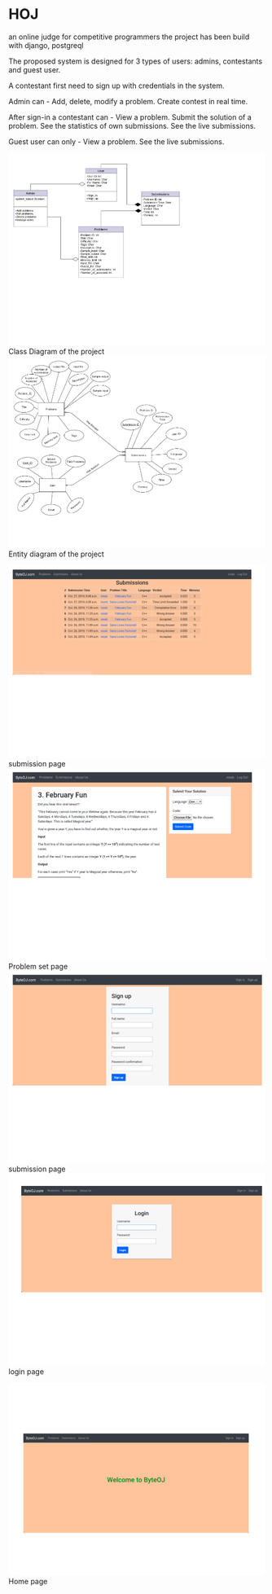 # HOJ
an online judge for competitive programmers
the project has been build with django, postgreql 


The proposed system is designed for 3 types of users:
admins, 
contestants and 
guest user. 

A contestant first need to sign up with credentials in the system.

Admin can -
        Add, delete, modify a problem.
        Create contest in real time.

After sign-in a contestant can -
                    View a problem.
                    Submit the solution of a problem.
                    See the statistics of own submissions.
                    See the live submissions.

Guest user can only -
          View a problem.
          See the live submissions.


![](class_diagram_of_OnlineJudge.png)
Class Diagram of the project
![](entity_diagram_of_OnlineJudge.png)
Entity diagram of the project

![](submissionPage_of_OnlineJudge.png)
submission page
![](problemPage_of_OnlineJudge.png)
Problem set page
![](SignupPage_of_OnlineJudge.png)
submission page
![](LoginPage_of_OnlineJudge.png)
login page

![](HomePage_of_OnlineJudge.png)
Home page



